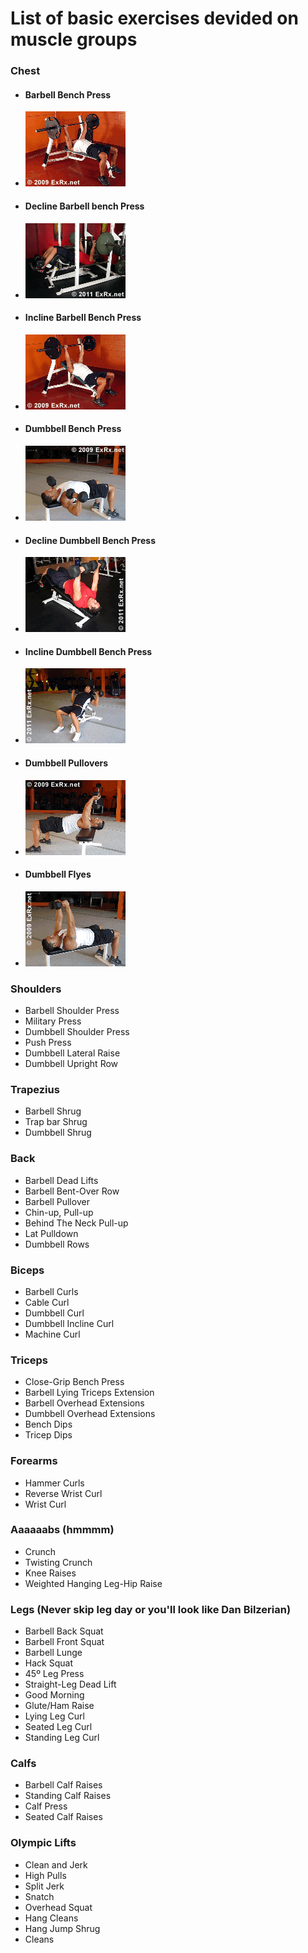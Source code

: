 # List of basic exercises devided on muscle groups

### Chest

* #### Barbell Bench Press
* ![alt text](https://github.com/jamieveenswijk/Workout/blob/master/Images/Chest/BBBenchPress.gif)
* #### Decline Barbell bench Press
* ![alt text](https://github.com/jamieveenswijk/Workout/blob/master/Images/Chest/BBDeclineBenchPress.gif)
* #### Incline Barbell Bench Press
* ![alt text](https://github.com/jamieveenswijk/Workout/blob/master/Images/Chest/BBInclineBenchPress.gif)
* #### Dumbbell Bench Press
* ![alt text](https://github.com/jamieveenswijk/Workout/blob/master/Images/Chest/DBBenchPress.gif)
* #### Decline Dumbbell Bench Press
* ![alt text](https://github.com/jamieveenswijk/Workout/blob/master/Images/Chest/DBDeclineBenchPress.gif)
* #### Incline Dumbbell Bench Press
* ![alt text](https://github.com/jamieveenswijk/Workout/blob/master/Images/Chest/DBInclineBenchPress.gif)
* #### Dumbbell Pullovers
* ![alt text](https://github.com/jamieveenswijk/Workout/blob/master/Images/Chest/DBPullover.gif)
* #### Dumbbell Flyes
* ![alt text](https://github.com/jamieveenswijk/Workout/blob/master/Images/Chest/DBFly.gif)

### Shoulders

* Barbell Shoulder Press
* Military Press
* Dumbbell Shoulder Press
* Push Press
* Dumbbell Lateral Raise
* Dumbbell Upright Row

### Trapezius

* Barbell Shrug
* Trap bar Shrug
* Dumbbell Shrug

### Back

* Barbell Dead Lifts
* Barbell Bent-Over Row
* Barbell Pullover
* Chin-up, Pull-up
* Behind The Neck Pull-up
* Lat Pulldown
* Dumbbell Rows

### Biceps

* Barbell Curls
* Cable Curl
* Dumbbell Curl
* Dumbbell Incline Curl
* Machine Curl

### Triceps
* Close-Grip Bench Press
* Barbell Lying Triceps Extension
* Barbell Overhead Extensions
* Dumbbell Overhead Extensions
* Bench Dips
* Tricep Dips

### Forearms

* Hammer Curls
* Reverse Wrist Curl
* Wrist Curl

### Aaaaaabs (hmmmm)

* Crunch
* Twisting Crunch
* Knee Raises
* Weighted Hanging Leg-Hip Raise

### Legs (Never skip leg day or you'll look like Dan Bilzerian)

* Barbell Back Squat
* Barbell Front Squat
* Barbell Lunge
* Hack Squat
* 45º Leg Press
* Straight-Leg Dead Lift
* Good Morning
* Glute/Ham Raise
* Lying Leg Curl
* Seated Leg Curl
* Standing Leg Curl

### Calfs


* Barbell Calf Raises
* Standing Calf Raises
* Calf Press
* Seated Calf Raises

### Olympic Lifts

* Clean and Jerk
* High Pulls
* Split Jerk
* Snatch
* Overhead Squat
* Hang Cleans
* Hang Jump Shrug
* Cleans
